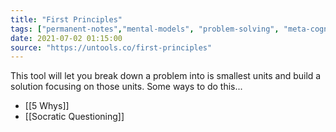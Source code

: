 ```yaml
---
title: "First Principles"
tags: ["permanent-notes","mental-models", "problem-solving", "meta-cognition","framework" ]
date: 2021-07-02 01:15:00
source: "https://untools.co/first-principles"
---
```


This tool will let you break down a problem into is smallest units and build a solution focusing on those units. Some ways to do this...

- [[5 Whys]]
- [[Socratic Questioning]]